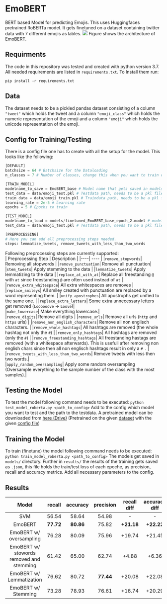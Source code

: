# EmoBERT
BERT based Model for predicting Emojis. This uses Huggingfaces pretrained RoBERTa model. It gets finetuned on a dataset containing twitter data with 7 different emojis as lables.
![](https://i.imgur.com/UVosuJ9.png)
Figure shows the architecture of EmoBERT.
## Requirments
The code in this repository was tested and created with python version 3.7.  
All needed requirements are listed in `requirements.txt`. To Install them run:
```
pip install -r requirements.txt
```
## Data
The dataset needs to be a pickled pandas dataset consisting of a column `"tweet"` which holds the tweet and a column `"emoji_class"` which holds the numeric representation of the emoji and a column `"emoji"` which holds the unicode representation of the emoji.

## Config for Training/Testing
There is a config file one has to create with all the setup for the model. This looks like the following:
```python
[DEFAULT]
batchsize = 64 # Batchsize for the Dataloading
n_classes = 7 # Number of classes, change this when you want to train on more/less than 7 classes

[TRAIN_MODEL]
modelname_to_save = EmoBERT_base # Model name that gets saved in models/ with epoch attached
test_data = data/emoji_test.pkl # Testdata path, needs to be a pkl file
train_data = data/emoji_train.pkl # Traindata path, needs to be a pkl file
learning_rate = 2e-5 # Learning rate
epochs = 5 # Epochs to train

[TEST_MODEL]
modelname_to_load = models/finetuned_EmoBERT_base_epoch_2.model # model which should be used for testing
test_data = data/emoji_test.pkl # Testdata path, needs to be a pkl file

[PREPROCESSING]
# Here you can add all preprocessing steps needed.
steps: lemmatize_tweets, remove_tweets_with_less_than_two_words
```
Following preprocessing steps are currently supported:  
| Preprocessing Step |  Description   |
|----| ---- |
|`remove_stopwords`| Removing all stopwords  |
|`remove_punctuation`| Romove all punctuation|  
|`stem_tweets`| Apply stemming to the data  |
|`lemmatize_tweets`| Apply lemmatizing to the data  |
|`replace_at_with_at`| Replace all freestanding `@` with `at` since freestanding `@` are often used instead of `at` | 
|`remove_extra_whitespace`| All extra whitespaces are removes  |
|`replace_smileys`| All smiley created with punctuation are replaced by a word representing them. | 
|`unify_apostrophes`| All apostrophs get unified to the same one.  |
|`replace_extra_letters`| Some extra unnecessary letters get removed (`Loooooove` -> `Loove`)|  
|`make_lowercase`| Make everything lowercase.|   
|`remove_digits`| Remove all digits  |
|`remove_urls`| Remove all urls (`http` and `https` urls)  |
|`remove_non_english_characters`| Remove all non englisch characters.  |
|`remove_whole_hashtags`| All hashtags are removed (the whole hashtag not only the `#`) | 
|`remove_only_hashtags`| All hashtags are removed (only the `#`) | 
|`remove_freestanding_hashtags`| All freestanding hastags are removed (with a whitespace afterwards). This is usefull after removing non english chars since then all non englisch hashtags result in only a `# `.  |
|`remove_tweets_with_less_than_two_words`| Remove tweets with less then two words.|  
|`apply_random_oversampling`| Apply some random oversampling (Oversample everything to the sample number of the class with the most samples).|  

## Testing the Model
To test the model following command needs to be executed:
`python test_model_roberta.py <path_to_config>`
Add to the config which model you want to test and the path to the testdata.
A pretrained model can be downloaded from [here (Drive)](https://drive.google.com/file/d/1OTY7-aLdjoALKfV1xjfsTuIUxAsFEUKB/view?usp=sharing) (Pretrained on the given [dataset](./data) with the given [config file](./config.config))

## Training the Model
To train (finetune) the model following command needs to be executed:
`python train_model_roberta.py <path_to_config>`
The models get saved in `models/` directory. Further in `results/` the results of the training gets saved as `.json`, this file holds the train/test loss of each epoche, as precision, recall and accuracy metrics. Add all necessary parameters to the config.

## Results
|                  Model                   |  recall   | accuracy  | precision | recall diff | accuracy diff | precision diff |
|:----------------------------------------:|:---------:|:---------:|:---------:|:-----------:|:-------------:|:--------------:|
|                   SVM                    |   56.54   |   58.64   |   54.98   |      -      |       -       |       -        |
|                 EmoBERT                  | **77.72** | **80.86** |   75.82   | **+21.18**  |  **+22.22**   |     +20.84     |
|         EmoBERT w/ oversampling          |   76.28   |   80.09   |   75.96   |   +19.74    |    +21.45     |     +20.98     |
| EmoBERT w/ stowords removed and stemming |   61.42   |   65.00   |   62.74   |    +4.88    |     +6.36     |     +7.76      |
|         EmoBERT w/ Lemmatization         |   76.62   |   80.72   | **77.44** |   +20.08    |    +22.08     |  **+22.46**   |
|           EmoBERT w/ Stemming            |   73.28   |   78.93   |   76.61   |   +16.74    |    +20.29     |     +21.63     |


